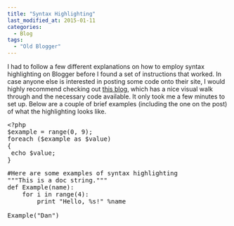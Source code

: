 ```yaml
---
title: "Syntax Highlighting"
last_modified_at: 2015-01-11
categories:
  - Blog
tags:
  - "Old Blogger"
---
```

I had to follow a few different explanations on how to employ syntax highlighting on Blogger before I found a set of instructions that worked. In case anyone else is interested in posting some code onto their site, I would highly recommend checking out <a href="http://oneqonea.blogspot.com/2012/04/how-do-i-add-syntax-highlighting-to-my.html">this blog</a>, which has a nice visual walk through and the necessary code available. It only took me a few minutes to set up. Below are a couple of brief examples (including the one on the post) of what the highlighting looks like.

<pre class="brush:php;">&lt;?php
$example = range(0, 9);
foreach ($example as $value)
{
 echo $value;
}
</pre>
<pre class="brush:python;">#Here are some examples of syntax highlighting
"""This is a doc string."""
def Example(name):
    for i in range(4):
        print "Hello, %s!" %name

Example("Dan")
</pre>